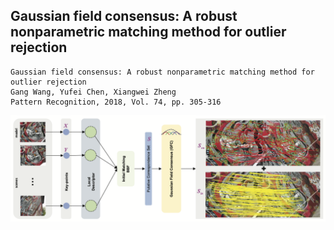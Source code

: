 
## Gaussian field consensus: A robust nonparametric matching method for outlier rejection


```
Gaussian field consensus: A robust nonparametric matching method for outlier rejection
Gang Wang, Yufei Chen, Xiangwei Zheng
Pattern Recognition, 2018, Vol. 74, pp. 305-316
```
![](Fig2_pipeline.png)
